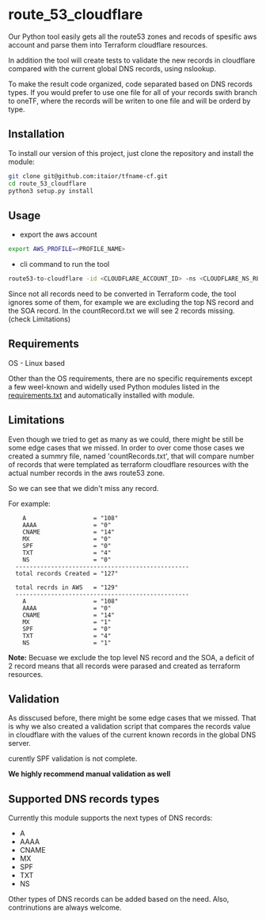 # route_53_cloudflare

Our Python tool easily gets all the route53 zones and recods of spesific aws account 
and parse them into Terraform cloudflare resources.

In addition the tool will create tests to validate the new records in cloudflare 
compared with the current global DNS records, using nslookup.

To make the result code organized, code separated based on DNS records types.
If you would prefer to use one file for all of your records swith branch to oneTF,
where the records will be writen to one file and will be orderd by type.

## Installation

To install our version of this project, just clone the repository and install the
module:

```bash
git clone git@github.com:itaior/tfname-cf.git
cd route_53_cloudflare
python3 setup.py install
```

## Usage

* export the aws account 
```bash
export AWS_PROFILE=<PROFILE_NAME>
```
* cli command to run the tool

```bash
route53-to-cloudflare -id <CLOUDFLARE_ACCOUNT_ID> -ns <CLOUDFLARE_NS_RECORDS>
```

Since not all records need to be converted in Terraform code, the tool ignores
some of them, for example we are excluding the top NS record and the SOA record.
In the countRecord.txt we will see 2 records missing. (check Limitations)

## Requirements

OS - Linux based

Other than the OS requirements, there are no specific requirements except a few weel-known and widelly used Python
modules listed in the [requirements.txt](requirements.txt) and automatically
installed with module.

## Limitations
Even though we tried to get as many as we could, there might be still be some edge cases that we missed.
In order to over come those cases we created a summry file, named 'countRecords.txt', that will compare number of records
that were templated as terraform cloudflare resources with the actual number records in the aws route53 zone.

So we can see that we didn't miss any record.

For example:
```
    A                   = "108"
    AAAA                = "0" 
    CNAME               = "14" 
    MX                  = "0"
    SPF                 = "0"
    TXT                 = "4"
    NS                  = "0"
  -------------------------------------------------
  total records Created = "127"
    
  total recrds in AWS   = "129"
  -------------------------------------------------
    A                   = "108"
    AAAA                = "0" 
    CNAME               = "14" 
    MX                  = "1"
    SPF                 = "0"
    TXT                 = "4"
    NS                  = "1"
```

**Note:** Becuase we exclude the top level NS record and the SOA, a deficit of 2 record means that all records were 
parased and created as terraform resources.

## Validation
As disscused before, there might be some edge cases that we missed.
That is why we also created a validation script that compares the records value in cloudflare with the values of the 
current known records in the global DNS server.

curently SPF validation is not complete.

**We highly recommend manual validation as well**

## Supported DNS records types

Currently this module supports the next types of DNS records:

- A
- AAAA
- CNAME
- MX
- SPF
- TXT
- NS

Other types of DNS records can be added based on the need. 
Also, contrinutions are always welcome.
